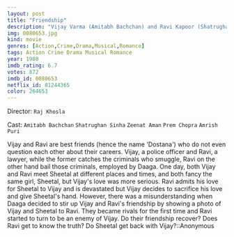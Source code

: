 ```yaml
---
layout: post
title: "Friendship"
description: "Vijay Varma (Amitabh Bachchan) and Ravi Kapoor (Shatrughan Sinha) are two close childhood friends. When they thought they have matured enough they decides to enter law policy: one as a police officer and another as a lawyer. There lives takes a turn when both reaches a woman named Sheetal Sahni (Zeenat Aman) at different places and time respectively. Both fell in love with her and does not relate each others emotion to one another. Then an old enemy.."
img: 0080653.jpg
kind: movie
genres: [Action,Crime,Drama,Musical,Romance]
tags: Action Crime Drama Musical Romance 
year: 1980
imdb_rating: 6.7
votes: 872
imdb_id: 0080653
netflix_id: 81244365
color: 264653
---
```

Director: `Raj Khosla`  

Cast: `Amitabh Bachchan` `Shatrughan Sinha` `Zeenat Aman` `Prem Chopra` `Amrish Puri` 

Vijay and Ravi are best friends (hence the name 'Dostana') who do not even question each other about their careers. Vijay, a police officer and Ravi, a lawyer, while the former catches the criminals who smuggle, Ravi on the other hand bail those criminals, employed by Daaga. One day, both Vijay and Ravi meet Sheetal at different places and times, and both fancy the same girl, Sheetal, but Vijay's love was more serious. Ravi admits his love for Sheetal to Vijay and is devastated but Vijay decides to sacrifice his love and give Sheetal's hand. However, there was a misunderstanding when Daaga decided to stir up Vijay and Ravi's friendship by showing a photo of Vijay and Sheetal to Ravi. They became rivals for the first time and Ravi started to turn to be an enemy of Vijay. Do their friendship recover? Does Ravi get to know the truth? Do Sheetal get back with Vijay?::Anonymous